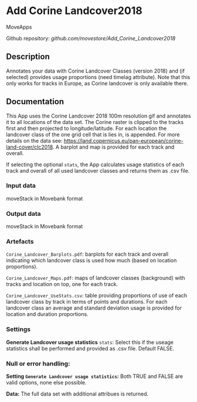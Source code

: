 # Add Corine Landcover2018

MoveApps

Github repository: *github.com/movestore/Add_Corine_Landcover2018*

## Description
Annotates your data with Corine Landcover Classes (version 2018) and (if selected) provides usage proportions (need timelag attribute). Note that this only works for tracks in Europe, as Corine landcover is only available there.

## Documentation
This App uses the Corine Landcover 2018 100m resolution gif and annotates it to all locations of the data set. The Corine raster is clipped to the tracks first and then projected to longitude/latitude. For each location the landcover class of the one grid cell that is lies in, is appended. For more details on the data see: https://land.copernicus.eu/pan-european/corine-land-cover/clc2018. A barplot and map is provided for each track and overall.

If selecting the optional `stats`, the App calculates usage statistics of each track and overall of all used landcover classes and returns them as .csv file.

### Input data
moveStack in Movebank format

### Output data
moveStack in Movebank format

### Artefacts
`Corine_Landcover_Barplots.pdf`: barplots for each track and overall indicating which landcover class is used how much (based on location proportions).

`Corine_Landcover_Maps.pdf`: maps of landcover classes (background) with tracks and location on top, one for each track.

`Corine_Landcover_UseStats.csv`: table providing proportions of use of each landcover class by track in terms of points and durations. For each landcover class an average and standard deviation usage is provided for location and duration proportions.

### Settings
**Generate Landcover usage statistics** `stats`: Select this if the useage statistics shall be performed and provided as .csv file. Default FALSE.

### Null or error handling:
**Setting `Generate Landcover usage statistics`:** Both TRUE and FALSE are valid options, none else possible.

**Data:** The full data set with additional attribues is returned.

